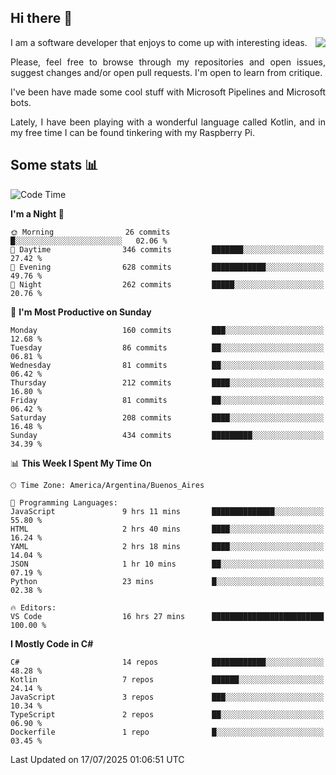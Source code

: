 ## Hi there :slightly_smiling_face:

<img src="https://github-readme-stats.vercel.app/api?username=victorgrycuk&show_icons=true&count_private=true&title_color=F7941E&icon_color=F7941E" align="right">

<p align="justify">
I am a software developer that enjoys to come up with interesting ideas.
<p/>

<p align= "justify">
Please, feel free to browse through my repositories and open issues, suggest changes and/or open pull requests. I'm open to learn from critique.
<p/>


<p align= "justify">
I've been have made some cool stuff with Microsoft Pipelines and Microsoft bots.
<p/>

<p align= "justify">
Lately, I have been playing with a wonderful language called Kotlin, and in my free time I can be found tinkering with my Raspberry Pi.
<p/>

## Some stats :bar_chart:
<!--START_SECTION:waka-->
![Code Time](http://img.shields.io/badge/Code%20Time-2%2C202%20hrs%208%20mins-blue)

**I'm a Night 🦉** 

```text
🌞 Morning                26 commits          █░░░░░░░░░░░░░░░░░░░░░░░░   02.06 % 
🌆 Daytime                346 commits         ███████░░░░░░░░░░░░░░░░░░   27.42 % 
🌃 Evening                628 commits         ████████████░░░░░░░░░░░░░   49.76 % 
🌙 Night                  262 commits         █████░░░░░░░░░░░░░░░░░░░░   20.76 % 
```
📅 **I'm Most Productive on Sunday** 

```text
Monday                   160 commits         ███░░░░░░░░░░░░░░░░░░░░░░   12.68 % 
Tuesday                  86 commits          ██░░░░░░░░░░░░░░░░░░░░░░░   06.81 % 
Wednesday                81 commits          ██░░░░░░░░░░░░░░░░░░░░░░░   06.42 % 
Thursday                 212 commits         ████░░░░░░░░░░░░░░░░░░░░░   16.80 % 
Friday                   81 commits          ██░░░░░░░░░░░░░░░░░░░░░░░   06.42 % 
Saturday                 208 commits         ████░░░░░░░░░░░░░░░░░░░░░   16.48 % 
Sunday                   434 commits         █████████░░░░░░░░░░░░░░░░   34.39 % 
```


📊 **This Week I Spent My Time On** 

```text
🕑︎ Time Zone: America/Argentina/Buenos_Aires

💬 Programming Languages: 
JavaScript               9 hrs 11 mins       ██████████████░░░░░░░░░░░   55.80 % 
HTML                     2 hrs 40 mins       ████░░░░░░░░░░░░░░░░░░░░░   16.24 % 
YAML                     2 hrs 18 mins       ████░░░░░░░░░░░░░░░░░░░░░   14.04 % 
JSON                     1 hr 10 mins        ██░░░░░░░░░░░░░░░░░░░░░░░   07.19 % 
Python                   23 mins             █░░░░░░░░░░░░░░░░░░░░░░░░   02.38 % 

🔥 Editors: 
VS Code                  16 hrs 27 mins      █████████████████████████   100.00 % 
```

**I Mostly Code in C#** 

```text
C#                       14 repos            ████████████░░░░░░░░░░░░░   48.28 % 
Kotlin                   7 repos             ██████░░░░░░░░░░░░░░░░░░░   24.14 % 
JavaScript               3 repos             ███░░░░░░░░░░░░░░░░░░░░░░   10.34 % 
TypeScript               2 repos             ██░░░░░░░░░░░░░░░░░░░░░░░   06.90 % 
Dockerfile               1 repo              █░░░░░░░░░░░░░░░░░░░░░░░░   03.45 % 
```




 Last Updated on 17/07/2025 01:06:51 UTC
<!--END_SECTION:waka-->
